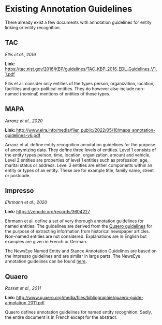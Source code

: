 # Existing Annotation Guidelines

There already exist a few documents with annotation guidelines for entity linking or entity recognition.


## TAC
*Ellis et al., 2016*

**Link:** https://tac.nist.gov/2016/KBP/guidelines/TAC_KBP_2016_EDL_Guidelines_V1.1.pdf

Ellis et al. consider only entities of the types person, organization, location, facilities and geo-political entities.
 They do however also include non-named (nominal) mentions of entities of these types.


## MAPA
*Arranz et al., 2020*

**Link:** http://www.elra.info/media/filer_public/2022/05/10/mapa_annotation-guidelines-v6.pdf

Arranz et al. define entity recognition annotation guidelines for the purpose of anonymizing data. They define three
 levels of entities. Level 1 consists of the entity types person, time, location, organization, amount and vehicle.
 Level 2 entities are properties of level 1 entities such as profession, age, marital status or address. Level 3
 entities are either components within an entity or types of an entity. These are for example title, family name,
 street or postcode.  


## Impresso
*Ehrmann et al., 2020* 

**Link:** https://zenodo.org/records/3604227

Ehrmann et al. define a set of very thorough annotation guidelines for named entities. The guidelines are derived
 from the [Quaero guidelines](#quaero) for the purpose of extracting information from historical newspaper articles.
 Non-named entities are not considered. Explanations are in English but examples are given in French or German.
 
The NewsEye Named Entity and Stance Annotation Guidelines are based on the Impresso guidelines and are similar in
 large parts. The NewsEye annotation guidelines can be found [here](https://zenodo.org/records/4574199).


## Quaero
*Rosset et al., 2011*

**Link:** http://www.quaero.org/media/files/bibliographie/quaero-guide-annotation-2011.pdf

Quaero defines annotation guidelines for named entity recognition. Sadly, the entire document is in French except for
 the abstract.


